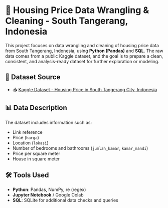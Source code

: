 # 🏡 Housing Price Data Wrangling & Cleaning - South Tangerang, Indonesia

This project focuses on data wrangling and cleaning of housing price data from South Tangerang, Indonesia, using **Python (Pandas)** and **SQL**. The raw data comes from a public Kaggle dataset, and the goal is to prepare a clean, consistent, and analysis-ready dataset for further exploration or modeling.

## 📌 Dataset Source

- 📥 [Kaggle Dataset - Housing Price in South Tangerang City, Indonesia](https://www.kaggle.com/datasets/gerryzani/housing-price-in-south-tangerang-city-indonesia/data)

## 📊 Data Description

The dataset includes information such as:
- Link reference
- Price (`harga`)
- Location (`lokasi`)
- Number of bedrooms and bathrooms (`jumlah_kamar`, `kamar_mandi`)
- Price per square meter
- House in square meter


## 🛠️ Tools Used

- **Python**: Pandas, NumPy, re (regex)
- **Jupyter Notebook** / Google Colab
- **SQL**: SQLite for additional data checks and queries

